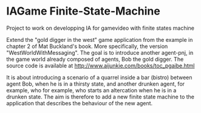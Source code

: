 # IAGame Finite-State-Machine

Project to work on developping IA for gamevideo with finite states machine

Extend the "gold digger in the west" game application from the example in chapter 2 of Mat Buckland's book. More specifically, the version  "WestWorldWithMessaging". The goal is to introduce another agent-pnj, in the game world already composed of agents, Bob the gold digger.
The source code is available at http://www.aijunkie.com/books/toc_pgaibe.html 

It is about introducing a scenario of a quarrel inside a bar (bistro) between  agent Bob, when he is in a thirsty state, and another drunken agent, for example, who  for example, who starts an altercation when he is in a drunken state. The aim is therefore to add a new finite state machine to the application that describes the behaviour of the new agent.
